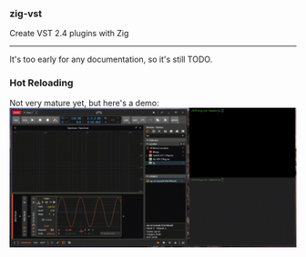 <p align="center">
<h3>zig-vst</h3>
Create VST 2.4 plugins with Zig
</p>

***

It's too early for any documentation, so it's still TODO.

### Hot Reloading
Not very mature yet, but here's a demo:
![Hot Reload Demo](hot-reload-demo.gif)
